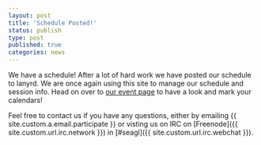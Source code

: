 ```yaml
---
layout: post
title: 'Schedule Posted!'
status: publish
type: post
published: true
categories: news
---
```


We have a schedule! After a lot of hard work we have posted our schedule to
lanyrd. We are once again using this site to manage our schedule and session
info. Head on over to [our event page](http://lanyrd.com/2014/seagl/) to have
a look and mark your calendars!

Feel free to contact us if you have any questions, either by
emailing {{ site.custom.a.email.participate }}
or visting us on IRC on
[Freenode]({{ site.custom.url.irc.network }}) in
[#seagl]({{ site.custom.url.irc.webchat }}).
